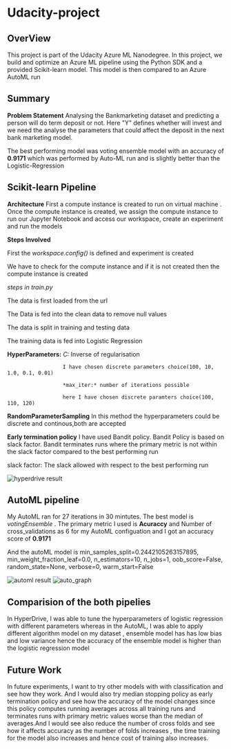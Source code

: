 # Udacity-project

## OverView
This project is part of the Udacity Azure ML Nanodegree. In this project, we build and optimize an Azure ML pipeline using the Python SDK and a provided Scikit-learn model. This model is then compared to an Azure AutoML run



## Summary ##
__Problem Statement__  Analysing the Bankmarketing  dataset and predicting a person will do term deposit or not. Here "Y" defines whether will invest and we need the analyse the parameters that could affect the deposit in the next bank marketing model. 

 The best performing model was voting ensemble model with an accuracy of **0.9171** which was performed by Auto-ML run and is slightly better than the Logistic-Regression

## Scikit-learn Pipeline ## 
__Architecture__ First a compute instance is created to run on virtual machine . Once the compute instance is created, we assign the compute instance to run our Jupyter Notebook and access our workspace, create an experiment and run the models

__Steps Involved__

First the *workspace.config()* is defined and experiment is created

We have to check for the compute instance and if it is not created then the compute instance is created 

*steps in train.py*

The data is first loaded from the url

The Data is fed into the clean data to remove null values 

The data is split in training and testing data

The training data is fed into Logistic Regression

__HyperParameters:__ 
                     *C:* Inverse of regularisation

                      I have chosen discrete parameters choice(100, 10, 1.0, 0.1, 0.01)
                      
                      *max_iter:* number of iterations possible
                      
                      here I have chosen discrete paramters choice(100, 110, 120)
                      
__RandomParameterSampling__ In this method the hyperparameters could be discrete and continous,both are accepted

__Early termination policy__ I have used Bandit policy. Bandit Policy is based on slack factor. Bandit terminates runs where the primary metric is not within the slack factor compared to the best performing run

slack factor: The slack allowed with respect to the best performing run


![hyperdrive result](https://user-images.githubusercontent.com/51949018/107182263-6a402680-6a02-11eb-9797-3a3cedd836cf.png)

## AutoML pipeline ##
My AutoML ran for 27 iterations in 30 mintutes. The best model is _votingEnsemble_ . The primary metric I used is __Acuraccy__ and Number of cross_validations as 6 for my AutoML configuation and I got an accuracy score of **0.9171**

And the autoML model is                                                                             min_samples_split=0.2442105263157895,
                                                                                                    min_weight_fraction_leaf=0.0,
                                                                                                    n_estimators=10,
                                                                                                    n_jobs=1,
                                                                                                    oob_score=False,
                                                                                                    random_state=None,
                                                                                                    verbose=0,
                                                                                                    warm_start=False

![automl result](https://user-images.githubusercontent.com/51949018/107182934-bb044f00-6a03-11eb-83ad-c19292e77977.png)
![auto_graph](https://user-images.githubusercontent.com/51949018/107183068-03237180-6a04-11eb-91c5-9fd0fec0755b.png)

## Comparision of the both pipelies ##
In HyperDrive, I was able to tune the hyperparameters of logistic regression with different parameters whereas in the AutoML, I was able to apply different algorithm model on my dataset , ensemble model has has low bias and low variance hence the accuracy of the ensemble model is higher than the logistic regression model

## Future Work ##
In future experiments, I want to try other models with with classification and see how they work. And I would also try median stopping policy as early termination policy and see how the accuracy of the model changes since this  policy computes running averages across all training runs and terminates runs with primary metric values worse than the median of averages.And I would see also reduce the number of cross folds and see how it affects accuracy as the number of folds increases , the time training for the model also increases and hence cost of training also increases. 
